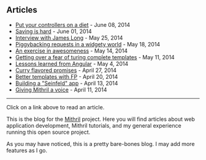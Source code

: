 ## Articles

- [Put your controllers on a diet](put-your-controllers-on-a-diet.html) - June 08, 2014
- [Saving is hard](saving-is-hard.html) - June 01, 2014
- [Interview with James Long](interview-with-james-long.html) - May 25, 2014
- [Piggybacking requests in a widgety world](piggybacking-requests-in-a-widgety-world.html) - May 18, 2014
- [An exercise in awesomeness](an-exercise-in-awesomeness.html) - May 14, 2014
- [Getting over a fear of turing complete templates](getting-over-a-fear-of-turing-complete-templates.html) - May 11, 2014
- [Lessons learned from Angular](lessons-learned-from-angular.html) - May 4, 2014
- [Curry flavored promises](curry-flavored-promises.html) - April 27, 2014
- [Better templates with FP](better-templates-with-fp.html) - April 20, 2014
- [Building a "Seinfeld" app](building-a-seinfeld-app.html) - April 13, 2014
- [Giving Mithril a voice](giving-mithril-a-voice.html) - April 11, 2014

---

Click on a link above to read an article.

This is the blog for the [Mithril](http://lhorie.github.io/mithril) project. Here you will find articles about web application development, Mithril tutorials, and my general experience running this open source project.

As you may have noticed, this is a pretty bare-bones blog. I may add more features as I go.
